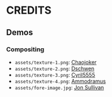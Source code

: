 # CREDITS
## Demos
### Compositing
- `assets/texture-1.png`: [Chaojoker](http://commons.wikimedia.org/wiki/User:Chaojoker)
- `assets/texture-2.png`: [Dschwen](http://commons.wikimedia.org/wiki/User:Dschwen)
- `assets/texture-3.png`: [Cyril5555](http://commons.wikimedia.org/wiki/User:Cyril5555)
- `assets/texture-4.png`: [Ammodramus](http://commons.wikimedia.org/wiki/User:Ammodramus)
- `assets/fore-image.jpg`: [Jon Sullivan](http://pdphoto.org/)